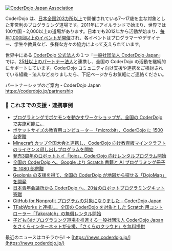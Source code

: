 [![CoderDojo Japan Association](https://i.gyazo.com/747a6a1aaa2330439546a6a20914a0d8.png)](https://coderdojo.jp/)

CoderDojo は、[日本全国203カ所以上](http://coderdojo.jp/)で開催されている7～17歳を主な対象とした非営利のプログラミング道場です。2011年にアイルランドで始まり、世界では100カ国・2,000以上の道場があります。日本でも2012年から活動が始まり、[毎年1,000回以上のイベントが開催](https://coderdojo.jp/events)され、各イベントはプログラマーやデザイナー、学生や教員など、多様な方々の協力によって支えられています。

世界中にある [CoderDojo 公式法人](https://coderdojo.com/regional-bodies/)の１つ「[一般社団法人 CoderDojo Japan](https://coderdojo.jp/about-coderdojo-japan)」では、[25社以上のパートナー法人](https://coderdojo.jp/#partners)と連携し、全国の CoderDojo の活動を継続的にサポートしています。CoderDojo コミュニティ向け支援や連携をご検討されている組織・法人などありましたら、下記ページからお気軽にご連絡ください。

パートナーシップのご案内 - CoderDojo Japan <br>
https://coderdojo.jp/partnership

### :handshake: これまでの支援・連携事例

- [プログラミングでポケモンを動かすワークショップが、全国の CoderDojo で実施可能に。 ](https://prtimes.jp/main/html/rd/p/000000003.000038935.html)
- [ポケットサイズの教育用コンピューター「micro:bit」、CoderDojo に 1500 台寄贈](https://prtimes.jp/main/html/rd/p/000000007.000038935.html)
- [Minecraft カップ全国大会と連携し、CoderDojo 向け教育版マインクラフトのライセンス貸し出しプログラムを開始](https://news.coderdojo.jp/2022/05/31/partnership-with-minecraftcup/)
- [発売3周年のロボットトイ「toio」、CoderDojo 向けレンタルプログラム開始](https://prtimes.jp/main/html/rd/p/000000005.000038935.html)
- [全国の CoderDojo へ、Google より Scratch 書籍と AI プログラミング冊子を 1080 部寄贈](https://news.coderdojo.jp/2021/06/30/1080-presents-from-google-to-coderdojo/)
- [Geolonia の支援を得て、全国の CoderDojo が地図から探せる「DojoMap」を開発](https://prtimes.jp/main/html/rd/p/000000008.000038935.html)
- [日本青年会議所から CoderDojo へ、20台のロボットプログラミングキット寄贈](https://news.coderdojo.jp/2021/07/29/robot-programming-kits-from-jci/)
- [GitHub for Nonprofit プログラムの対象になりました - CoderDojo Japan](https://news.coderdojo.jp/2019/08/29/github-for-nonprofit/)
- [TFabWorks と連携し、全国の CoderDojo を対象とした Scratch 用コントローラー「Takoratch」の無償レンタル開始](https://prtimes.jp/main/html/rd/p/000000011.000038935.html)
- [子ども向けプログラミング道場を推進する一般社団法人 CoderDojo Japan をさくらインターネットが支援、「さくらのクラウド」を無料提供](https://www.sakura.ad.jp/information/pressreleases/2017/07/20/90191/)

最近のニュースはコチラから! → [https://news.coderdojo.jp/](https://news.coderdojo.jp/)
